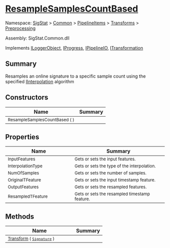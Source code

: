 # [ResampleSamplesCountBased](./ResampleSamplesCountBased.md)

Namespace: [SigStat]() > [Common](./../../../README.md) > [PipelineItems]() > [Transforms]() > [Preprocessing](./README.md)

Assembly: SigStat.Common.dll

Implements [ILoggerObject](./../../../ILoggerObject.md), [IProgress](./../../../Helpers/IProgress.md), [IPipelineIO](./../../../Pipeline/IPipelineIO.md), [ITransformation](./../../../ITransformation.md)

## Summary
Resamples an online signature to a specific sample count using the specified [IInterpolation](https://github.com/hargitomi97/sigstat/blob/master/docs/md/SigStat/Common/PipelineItems/Transforms/Preprocessing/IInterpolation.md) algorithm

## Constructors

| Name | Summary | 
| --- | --- | 
| <sub>ResampleSamplesCountBased (  )</sub><div style="pointer-events:none;cursor:default;"><img width=200 style="max-height:100%;max-width:100%;"/></div>| <sub></sub>| <br>


## Properties

| Name | Summary | 
| --- | --- | 
| <sub>InputFeatures</sub><div style="pointer-events:none;cursor:default;"><img width=200 style="max-height:100%;max-width:100%;"/></div>| <sub>Gets or sets the input features.</sub>| <br>
| <sub>InterpolationType</sub><div style="pointer-events:none;cursor:default;"><img width=200 style="max-height:100%;max-width:100%;"/></div>| <sub>Gets or sets the type of the interpolation. <seealso cref="T:SigStat.Common.PipelineItems.Transforms.Preprocessing.IInterpolation" /></sub>| <br>
| <sub>NumOfSamples</sub><div style="pointer-events:none;cursor:default;"><img width=200 style="max-height:100%;max-width:100%;"/></div>| <sub>Gets or sets the number of samples.</sub>| <br>
| <sub>OriginalTFeature</sub><div style="pointer-events:none;cursor:default;"><img width=200 style="max-height:100%;max-width:100%;"/></div>| <sub>Gets or sets the input timestamp feature.</sub>| <br>
| <sub>OutputFeatures</sub><div style="pointer-events:none;cursor:default;"><img width=200 style="max-height:100%;max-width:100%;"/></div>| <sub>Gets or sets the resampled  features.</sub>| <br>
| <sub>ResampledTFeature</sub><div style="pointer-events:none;cursor:default;"><img width=200 style="max-height:100%;max-width:100%;"/></div>| <sub>Gets or sets the resampled timestamp feature.</sub>| <br>


## Methods

| Name | Summary | 
| --- | --- | 
| <sub>[Transform](./Methods/ResampleSamplesCountBased-100663829.md) ( [`Signature`](./../../../Signature.md) )</sub><div style="pointer-events:none;cursor:default;"><img width=200 style="max-height:100%;max-width:100%;"/></div>| <sub></sub>| <br>


